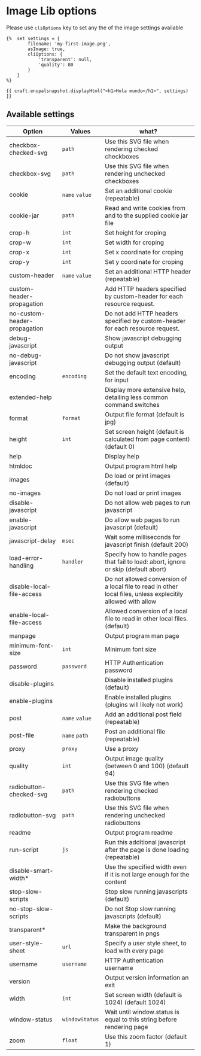 # Image Lib options

Please use `cliOptions` key to set any the of the image settings available

```twig
{%  set settings = {
        filename: 'my-first-image.png',
        asImage: true,
        cliOptions: {
            'transparent': null,
            'quality': 80
        }
    }
%}

{{ craft.enupalsnapshot.displayHtml("<h1>Hola mundo</h1>", settings) }}

```

## Available settings

|Option|Values|what?|
|--- |--- |--- |
|checkbox-checked-svg|`path`|Use this SVG file when rendering   checked checkboxes|
|checkbox-svg|`path`|Use this SVG file when rendering   unchecked checkboxes|
|cookie|`name` `value`|Set an additional cookie   (repeatable)|
|cookie-jar|`path`|Read and write cookies from and   to the supplied cookie jar file|
|crop-h|`int`|Set height for croping|
|crop-w|`int`|Set width for croping|
|crop-x|`int`|Set x coordinate for croping|
|crop-y|`int`|Set y coordinate for croping|
|custom-header|`name` `value`|Set an additional HTTP header   (repeatable)|
|custom-header-propagation||Add HTTP headers specified by   custom-header for each resource request.|
|no-custom-header-propagation||Do not add HTTP headers   specified by custom-header for each resource request.|
|debug-javascript||Show javascript debugging output|
|no-debug-javascript||Do not show javascript debugging   output (default)|
|encoding|`encoding`|Set the default text encoding,   for input|
|extended-help||Display more extensive help,   detailing less common command switches|
|format|`format`|Output file format (default is   jpg)|
|height|`int`|Set screen height (default is   calculated from page content) (default 0)|
|help||Display help|
|htmldoc||Output program html help|
|images||Do load or print images   (default)|
|no-images||Do not load or print images|
|disable-javascript||Do not allow web pages to run   javascript|
|enable-javascript||Do allow web pages to run   javascript (default)|
|javascript-delay|`msec`|Wait some milliseconds for   javascript finish (default 200)|
|load-error-handling|`handler`|Specify how to handle pages that   fail to load: abort, ignore or skip (default abort)|
|disable-local-file-access||Do not allowed conversion of a   local file to read in other local files, unless explecitily allowed with   allow|
|enable-local-file-access||Allowed conversion of a local   file to read in other local files. (default)|
|manpage||Output program man page|
|minimum-font-size|`int`|Minimum font size|
|password|`password`|HTTP Authentication password|
|disable-plugins||Disable installed plugins   (default)|
|enable-plugins||Enable installed plugins   (plugins will likely not work)|
|post|`name` `value`|Add an additional post field   (repeatable)|
|post-file|`name` `path`|Post an additional file   (repeatable)|
|proxy|`proxy`|Use a proxy|
|quality|`int`|Output image quality (between 0   and 100) (default 94)|
|radiobutton-checked-svg|`path`|Use this SVG file when rendering   checked radiobuttons|
|radiobutton-svg|`path`|Use this SVG file when rendering   unchecked radiobuttons|
|readme||Output program readme|
|run-script|`js`|Run this additional javascript   after the page is done loading (repeatable)|
|disable-smart-width*||Use the specified width even if   it is not large enough for the content|
|stop-slow-scripts||Stop slow running javascripts   (default)|
|no-stop-slow-scripts||Do not Stop slow running   javascripts (default)|
|transparent*||Make the background transparent   in pngs|
|user-style-sheet|`url`|Specify a user style sheet, to   load with every page|
|username|`username`|HTTP Authentication username|
|version||Output version information an   exit|
|width|`int`|Set screen width (default is   1024) (default 1024)|
|window-status|`windowStatus`|Wait until window.status is   equal to this string before rendering page|
|zoom|`float`|Use this zoom factor (default 1)|
